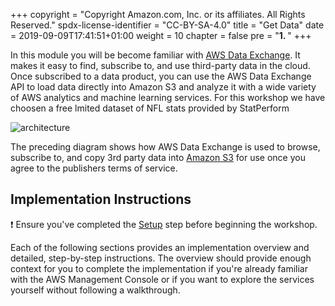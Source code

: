 +++
copyright = "Copyright Amazon.com, Inc. or its affiliates. All Rights Reserved."
spdx-license-identifier = "CC-BY-SA-4.0"
title = "Get Data"
date = 2019-09-09T17:41:51+01:00
weight = 10
chapter = false
pre = "<b>1. </b>"
+++

In this module you will be become familiar with [AWS Data Exchange][data-exchange]. It makes it easy to find, subscribe to, and use third-party data in the cloud. Once subscribed to a data product, you can use the AWS Data Exchange API to load data directly into Amazon S3 and analyze it with a wide variety of AWS analytics and machine learning services. For this workshop we have choosen a free lmited dataset of NFL stats provided by StatPerform

![architecture](/images/data-exchange-arch.png)

The preceding diagram shows how AWS Data Exchange is used to browse, subscribe to, and copy 3rd party data into [Amazon S3][s3] for use once you agree to the publishers terms of service.

## Implementation Instructions

:heavy_exclamation_mark: Ensure you've completed the [Setup][setup] step before beginning
the workshop.

Each of the following sections provides an implementation overview and detailed, step-by-step instructions. The overview should provide enough context for you to complete the implementation if you're already familiar with the AWS Management Console or if you want to explore the services yourself without following a walkthrough.

[setup]: /setup
[data-exchange]: https://aws.amazon.com/data-exchange
[s3]: https://aws.amazon.com/s3

